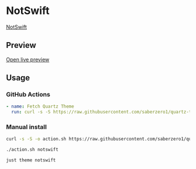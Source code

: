 # NotSwift

[NotSwift](https://github.com/davidjroos)

## Preview

[Open live preview](https://quartz-themes.github.io/notswift/)

## Usage

### GitHub Actions

```yaml
- name: Fetch Quartz Theme
  run: curl -s -S https://raw.githubusercontent.com/saberzero1/quartz-themes/master/action.sh | bash -s -- notswift
```

### Manual install

```bash
curl -s -S -o action.sh https://raw.githubusercontent.com/saberzero1/quartz-themes/master/action.sh

./action.sh notswift
```

```bash
just theme notswift
```
